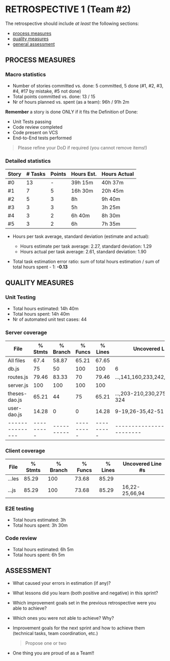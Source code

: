 # RETROSPECTIVE 1 (Team #2)

The retrospective should include _at least_ the following
sections:

- [process measures](#process-measures)
- [quality measures](#quality-measures)
- [general assessment](#assessment)

## PROCESS MEASURES

### Macro statistics

- Number of stories committed vs. done: 5 committed, 5 done (#1, #2, #3, #4, #17 by mistake, #5 not done)
- Total points committed vs. done: 13 / 15
- Nr of hours planned vs. spent (as a team): 96h / 91h 2m

**Remember** a story is done ONLY if it fits the Definition of Done:

- Unit Tests passing
- Code review completed
- Code present on VCS
- End-to-End tests performed

> Please refine your DoD if required (you cannot remove items!)

### Detailed statistics

| Story | # Tasks | Points | Hours Est. | Hours Actual |
| ----- | ------- | ------ | ---------- | ------------ |
| #0    | 13      | -      | 39h 15m    | 40h 37m      |
| #1    | 7       | 5      | 16h 30m    | 20h 45m      |
| #2    | 5       | 3      | 8h         | 9h 40m       |
| #3    | 3       | 3      | 5h         | 3h 25m       |
| #4    | 3       | 2      | 6h 40m     | 8h 30m       |
| #5    | 3       | 2      | 6h         | 7h 35m       |

- Hours per task average, standard deviation (estimate and actual):

  - Hours estimate per task average: 2.27, standard deviation: 1.29
  - Hours actual per task average: 2.61, standard deviation: 1.90

- Total task estimation error ratio: sum of total hours estimation / sum of total hours spent - 1: **-0.13**

## QUALITY MEASURES

### Unit Testing

- Total hours estimated: 14h 40m
- Total hours spent: 14h 40m
- Nr of automated unit test cases: 44

### Server coverage

| File            | % Stmts   | % Branch   | % Funcs   | % Lines   | Uncovered Line #s                 |
| --------------- | --------- | ---------- | --------- | --------- | --------------------------------- |
| All files       | 67.4      | 58.87      | 65.21     | 67.65     |
| db.js           | 75        | 50         | 100       | 100       | 6                                 |
| routes.js       | 79.46     | 83.33      | 70        | 79.46     | ...,141,160,233,242,273,320,329   |
| server.js       | 100       | 100        | 100       | 100       |
| theses-dao.js   | 65.21     | 44         | 75        | 65.21     | ...,203-210,230,275,305,315-324   |
| user-dao.js     | 14.28     | 0          | 0         | 14.28     | 9-19,26-35,42-51                  |
| --------------- | --------- | ---------- | --------- | --------- | --------------------------------- |

### Client coverage

| File   | % Stmts | % Branch | % Funcs | % Lines | Uncovered Line #s |
| ------ | ------- | -------- | ------- | ------- | ----------------- |
| ...les | 85.29   | 100      | 73.68   | 85.29   |
| ...js  | 85.29   | 100      | 73.68   | 85.29   | 16,22-25,66,94    |

### E2E testing

- Total hours estimated: 3h
- Total hours spent: 3h 30m

### Code review

- Total hours estimated: 6h 5m
- Total hours spent: 6h 5m

## ASSESSMENT

- What caused your errors in estimation (if any)?

- What lessons did you learn (both positive and negative) in this sprint?

- Which improvement goals set in the previous retrospective were you able to achieve?
- Which ones you were not able to achieve? Why?

- Improvement goals for the next sprint and how to achieve them (technical tasks, team coordination, etc.)

  > Propose one or two

- One thing you are proud of as a Team!!
